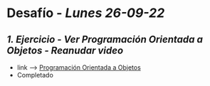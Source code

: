 # Desafío - *Lunes 26-09-22*

## *1. Ejercicio - Ver Programación Orientada a Objetos - Reanudar video*
- link --> [Programación Orientada a Objetos](https://www.youtube.com/watch?v=pTB0EiLXUC8)
- Completado
